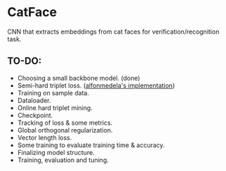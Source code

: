 # CatFace
CNN that extracts embeddings from cat faces for verification/recognition task.
## TO-DO:
- Choosing a small backbone model. (done)
- Semi-hard triplet loss. ([alfonmedela's implementation](https://github.com/alfonmedela/triplet-loss-pytorch))
- Training on sample data.
- Dataloader.
- Online hard triplet mining.
- Checkpoint.
- Tracking of loss & some metrics.
- Global orthogonal regularization.
- Vector length loss.
- Some training to evaluate training time & accuracy.
- Finalizing model structure.
- Training, evaluation and tuning.